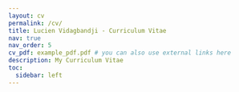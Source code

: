 ```yaml
---
layout: cv
permalink: /cv/
title: Lucien Vidagbandji - Curriculum Vitae
nav: true
nav_order: 5
cv_pdf: example_pdf.pdf # you can also use external links here
description: My Curriculum Vitae
toc:
  sidebar: left
---
```

